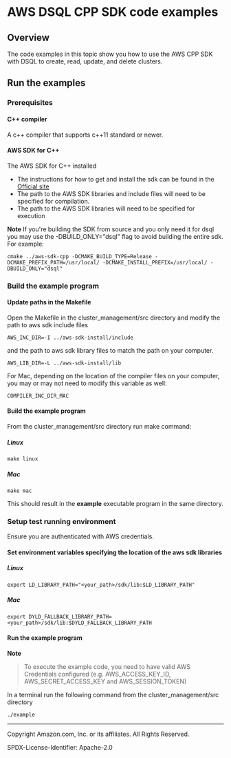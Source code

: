 # AWS DSQL CPP SDK code examples

## Overview

The code examples in this topic show you how to use the AWS CPP SDK with DSQL to create, read, update, and delete clusters.

## Run the examples

### Prerequisites

#### C++ compiler 
A c++ compiler that supports c++11 standard or newer.

#### AWS SDK for C++
The AWS SDK for C++ installed

- The instructions for how to get and install the sdk can be found in the [Official site](https://docs.aws.amazon.com/sdk-for-cpp/v1/developer-guide/welcome.html)
- The path to the AWS SDK libraries and include files will need to be specified for compilation.
- The path to the AWS SDK libraries will need to be specified for execution

**Note**
If you're building the SDK from source and you only need it for dsql you may use the -DBUILD_ONLY="dsql" flag to avoid building the entire sdk.
For example:

```
cmake ../aws-sdk-cpp -DCMAKE_BUILD_TYPE=Release -DCMAKE_PREFIX_PATH=/usr/local/ -DCMAKE_INSTALL_PREFIX=/usr/local/ -DBUILD_ONLY="dsql"
```

### Build the example program


#### Update paths in the Makefile

Open the Makefile in the cluster_management/src directory and modify the path to aws sdk include files 

```
AWS_INC_DIR=-I ../aws-sdk-install/include
```

and the path to aws sdk library files to match the path on your computer.

```
AWS_LIB_DIR=-L ../aws-sdk-install/lib
```

For Mac, depending on the location of the compiler files on your computer, you  may or may not need to modify this variable as well:

```
COMPILER_INC_DIR_MAC
```

#### Build the example program

From the cluster_management/src directory run make command:

##### Linux

```
make linux
```

##### Mac 

```
make mac 
```

This should result in the **example** executable program in the same directory.


### Setup test running environment 

Ensure you are authenticated with AWS credentials. 

#### Set environment variables specifying the location of the aws sdk libraries

##### Linux

```
export LD_LIBRARY_PATH="<your_path>/sdk/lib:$LD_LIBRARY_PATH"
```

##### Mac

```
export DYLD_FALLBACK_LIBRARY_PATH=<your_path>/sdk/lib:$DYLD_FALLBACK_LIBRARY_PATH
```

#### Run the example program

**Note**
> To execute the example code, you need to have valid AWS Credentials configured (e.g. AWS_ACCESS_KEY_ID, AWS_SECRET_ACCESS_KEY and AWS_SESSION_TOKEN)

In a terminal run the following command from the cluster_management/src directory 

```
./example
```

---

Copyright Amazon.com, Inc. or its affiliates. All Rights Reserved. 

SPDX-License-Identifier: Apache-2.0